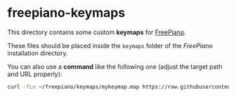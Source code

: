 # freepiano-keymaps

This directory contains some custom **keymaps** for [FreePiano](https://freepiano.tiwb.com/en/).

These files should be placed inside the `keymaps` folder of the _FreePiano_ installation directory.

You can also use a **command** like the following one (adjust the target path and URL properly):

```bash
curl -fLo ~/freepiano/keymaps/mykeymap.map https://raw.githubusercontent.com/dmotte/misc/main/configs/freepiano-keymaps/mykeymap.map
```
